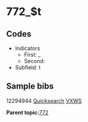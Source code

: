 # 772\_$t

## Codes

-   Indicators
    -   First: \_
    -   Second:
-   Subfield: t

## Sample bibs

12294944 [Quicksearch](https://search.library.yale.edu/catalog/12294944) [VXWS](http://prodorbis.library.yale.edu:7014/vxws/GetHoldingsService?bibId=12294944)

**Parent topic:**[772](../../tags/772/772.md)

